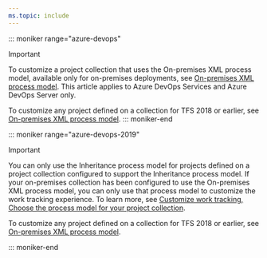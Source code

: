 ```yaml
---
ms.topic: include
---
```


::: moniker range="azure-devops"

> [!IMPORTANT]  
> To customize a project collection that uses the On-premises XML process model, available only for on-premises deployments, see [On-premises XML process model](/azure/devops/reference/on-premises-xml-process-model). This article applies to Azure DevOps Services and Azure DevOps Server only.
>
> To customize any project defined on a collection for TFS 2018 or earlier, see [On-premises XML process model](/azure/devops/reference/on-premises-xml-process-model).
> ::: moniker-end

::: moniker range="azure-devops-2019"

> [!IMPORTANT]  
> You can only use the Inheritance process model for projects defined on a project collection configured to support the Inheritance process model. If your on-premises collection has been configured to use the On-premises XML process model, you can only use that process model to customize the work tracking experience. To learn more, see [Customize work tracking, Choose the process model for your project collection](/azure/devops/reference/customize-work?view=azure-devops-2019#choose-process-model).
>
> To customize any project defined on a collection for TFS 2018 or earlier, see [On-premises XML process model](/azure/devops/reference/on-premises-xml-process-model).

::: moniker-end
